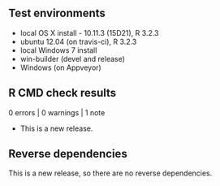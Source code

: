 ## Test environments
* local OS X install - 10.11.3 (15D21), R 3.2.3
* ubuntu 12.04 (on travis-ci), R 3.2.3
* local Windows 7 install
* win-builder (devel and release)
* Windows (on Appveyor)

## R CMD check results

0 errors | 0 warnings | 1 note

* This is a new release.

## Reverse dependencies

This is a new release, so there are no reverse dependencies.

 
